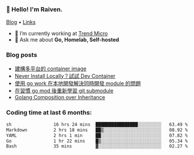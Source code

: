 <!-- ![Codewars](https://www.codewars.com/users/omegaatt36/badges/small) -->
### 👋 Hello! I'm Raiven.
[Blog](https://www.omegaatt.com) • [Links](https://link.omegaatt.com)

- 🔭 I’m currently working at [Trend Micro](https://www.trendmicro.com)
- 💬 Ask me about **Go, Homelab, Self-hosted**

### Blog posts
<!-- BLOG-POST-LIST:START -->
- [建構多平台的 container image](https://www.omegaatt.com/blogs/develop/2025/building_multiple_platform_container_image/)
- [Never Install Locally？試試 Dev Container](https://www.omegaatt.com/blogs/develop/2025/dev_container/)
- [使用 go work 在本地開發解決同時開發 module 的問題](https://www.omegaatt.com/blogs/develop/2025/go_module_and_go_work/)
- [在習慣 go mod 後重新學習 git submodule](https://www.omegaatt.com/blogs/develop/2025/git_submodule_turorial/)
- [Golang Composition over Inheritance](https://www.omegaatt.com/blogs/develop/2025/golang_composition_over_inheritance/)
<!-- BLOG-POST-LIST:END -->

### Coding time at last 6 months:
<!--START_SECTION:waka-->

```txt
sh                16 hrs 24 mins  ████████████████░░░░░░░░░   63.49 %
Markdown          2 hrs 18 mins   ██▒░░░░░░░░░░░░░░░░░░░░░░   08.92 %
YAML              2 hrs 1 min     ██░░░░░░░░░░░░░░░░░░░░░░░   07.82 %
Go                1 hr 22 mins    █▒░░░░░░░░░░░░░░░░░░░░░░░   05.34 %
Bash              35 mins         ▓░░░░░░░░░░░░░░░░░░░░░░░░   02.27 %
```

<!--END_SECTION:waka-->
